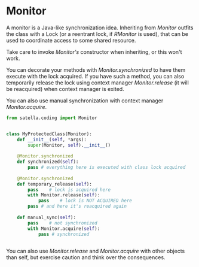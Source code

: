 # Monitor

A monitor is a Java-like synchronization idea. Inheriting from _Monitor_ outfits the class with a Lock
(or a reentrant lock, if _RMonitor_ is used), that can be used to coordinate access to some shared resource.

Take care to invoke _Monitor's_ constructor when inheriting, or this won't work.

You can decorate your methods with _Monitor.synchronized_ to have them execute with the lock acquired. 
If you have such a method, you can also temporarily release the lock using context manager  _Monitor.release_
(it will be reacquired) when context manager is exited.
 
You can also use manual synchronization with context manager _Monitor.acquire_. 

```python
from satella.coding import Monitor


class MyProtectedClass(Monitor):
    def __init__(self, *args):
        super(Monitor, self).__init__()
         
    @Monitor.synchronized
    def synchronized(self):
        pass # everything here is executed with class lock acquired
        
    @Monitor.synchronized
    def temporary_release(self):
        pass    # lock is acquired here
        with Monitor.release(self):
            pass    # lock is NOT ACQUIRED here
        pass # and here it's reacquired again
        
    def manual_sync(self):
        pass    # not synchronized
        with Monitor.acquire(self):
            pass # synchronized        
    
```

You can also use _Monitor.release_ and _Monitor.acquire_ with other objects than self, but exercise 
caution and think over the consequences.

